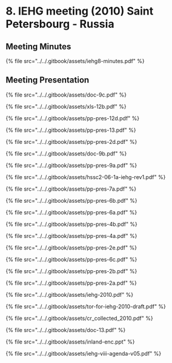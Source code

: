 # 8. IEHG meeting \(2010\) Saint Petersbourg - Russia

## Meeting Minutes

{% file src="../../.gitbook/assets/iehg8-minutes.pdf" %}

## Meeting Presentation

{% file src="../../.gitbook/assets/doc-9c.pdf" %}

{% file src="../../.gitbook/assets/xls-12b.pdf" %}

{% file src="../../.gitbook/assets/pp-pres-12d.pdf" %}

{% file src="../../.gitbook/assets/pp-pres-13.pdf" %}

{% file src="../../.gitbook/assets/pp-pres-2d.pdf" %}

{% file src="../../.gitbook/assets/doc-9b.pdf" %}

{% file src="../../.gitbook/assets/pp-pres-9a.pdf" %}

{% file src="../../.gitbook/assets/hssc2-06-1a-iehg-rev1.pdf" %}

{% file src="../../.gitbook/assets/pp-pres-7a.pdf" %}

{% file src="../../.gitbook/assets/pp-pres-6b.pdf" %}

{% file src="../../.gitbook/assets/pp-pres-6a.pdf" %}

{% file src="../../.gitbook/assets/pp-pres-4b.pdf" %}

{% file src="../../.gitbook/assets/pp-pres-4a.pdf" %}

{% file src="../../.gitbook/assets/pp-pres-2e.pdf" %}

{% file src="../../.gitbook/assets/pp-pres-6c.pdf" %}

{% file src="../../.gitbook/assets/pp-pres-2b.pdf" %}

{% file src="../../.gitbook/assets/pp-pres-2a.pdf" %}

{% file src="../../.gitbook/assets/iehg-2010.pdf" %}

{% file src="../../.gitbook/assets/tor-for-iehg-2010-draft.pdf" %}

{% file src="../../.gitbook/assets/cr\_collected\_2010.pdf" %}

{% file src="../../.gitbook/assets/doc-13.pdf" %}

{% file src="../../.gitbook/assets/inland-enc.ppt" %}

{% file src="../../.gitbook/assets/iehg-viii-agenda-v05.pdf" %}



